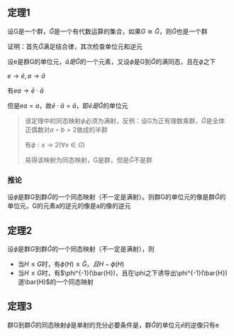 ## 定理1

设G是一个群，$\bar{G}$是一个有代数运算的集合，如果$G\cong\bar{G}$，则$\bar{G}$也是一个群

证明：首先$\bar{G}$满足结合律，其次检查单位元和逆元

设e是群G的单位元，$\bar{a}是\bar{G}$的一个元素，又设$\phi$是G到$\bar{G}$的满同态，且在$\phi$之下

$e\to\bar{e},a\to\bar{a}$

有$ea\to\bar{e}\cdot\bar{a}$

但是$ea=a$，故$\bar{e}\cdot\bar{a}=\bar{a}$，即$\bar{e}是\bar{G}$的单位元

> 该定理中的同态映射$\phi$必须为满射，反例：设G为正有理数乘群，$\bar{G}$是全体正偶数对$a\circ b=2$做成的半群
>
> 有$\phi:x\to 2(\forall x\in G)$
>
> 易得该映射为同态映射，G是群，但是$\bar{G}$不是群

### 推论

设$\phi$是群G到群$\bar{G}$的一个同态映射（不一定是满射）。则群G的单位元的像是群$\bar{G}$的单位元，G的元素a的逆元的像是a的像的逆元

## 定理2

设$\phi$是群$G$到群$\bar{G}$的一个同态映射（不一定是满射），则

- 当$H≤G$时，有$\phi(H)≤\bar{G}，且H-\phi(H)$
- 当$H≤G$时，有$\phi^{-1}(\bar{H})，且在\phi之下诱导出\phi^{-1}(\bar{H})道\bar{H}$的一个同态映射

## 定理3

群G到群$\bar{G}$的同态映射$\phi$是单射的充分必要条件是，群$\bar{G}$的单位元$\bar{e}$的逆像只有e